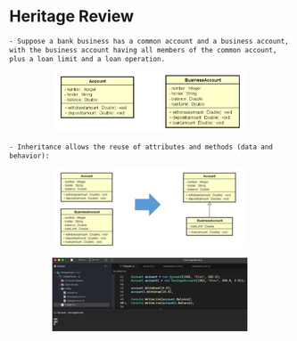 # Heritage Review

    - Suppose a bank business has a common account and a business account, with the business account having all members of the common account, plus a loan limit and a loan operation.

<p align="center">
  <img src="./screenshots/entities1.png" width="350" title="Console">
</p>

    - Inheritance allows the reuse of attributes and methods (data and behavior):

<p align="center">
  <img src="./screenshots/entities2.png" width="350" title="Console">
</p>

<p align="center">
  <img src="./screenshots/example1.png" width="350" title="Console">
</p>

